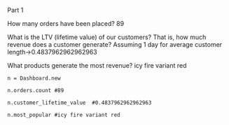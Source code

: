 Part 1

How many orders have been placed? 
89

What is the LTV (lifetime value) of our customers? That is, how much revenue does a customer generate?
Assuming 1 day for average customer length->0.4837962962962963 

What products generate the most revenue?
icy fire variant red


    n = Dashboard.new

    n.orders.count #89

    n.customer_lifetime_value  #0.4837962962962963 

    n.most_popular #icy fire variant red
